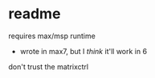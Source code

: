 readme
======

requires max/msp runtime  
- wrote in max7, but I *think* it'll work in 6  

don't trust the matrixctrl  